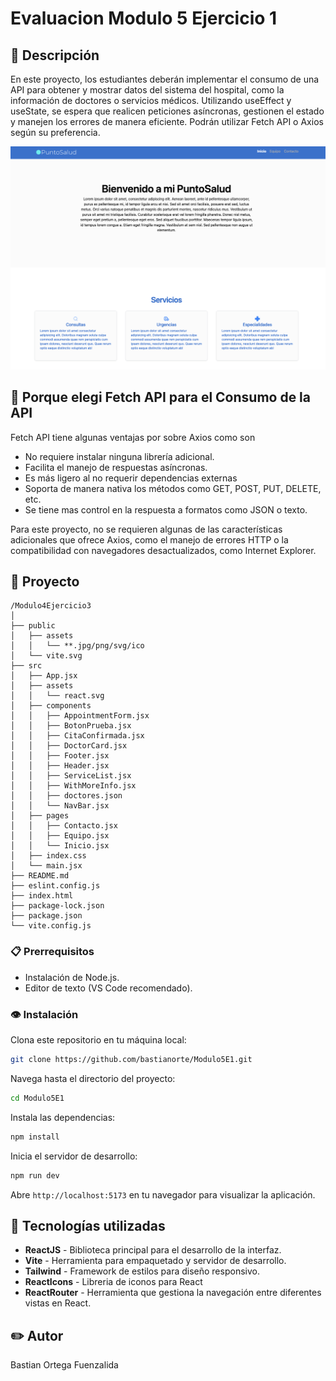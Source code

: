 # Evaluacion Modulo 5 Ejercicio 1

## 📖 Descripción
En este proyecto, los estudiantes deberán implementar el consumo de una API para obtener y
mostrar datos del sistema del hospital, como la información de doctores o servicios médicos.
Utilizando useEffect y useState, se espera que realicen peticiones asíncronas, gestionen el
estado y manejen los errores de manera eficiente. Podrán utilizar Fetch API o Axios según su
preferencia.

![Inicio](public/assets/vista.png)

## 🔴 Porque elegi Fetch API para el Consumo de la API

Fetch API tiene algunas ventajas por sobre Axios como son 

* No requiere instalar ninguna librería adicional.
* Facilita el manejo de respuestas asíncronas.
* Es más ligero al no requerir dependencias externas
* Soporta de manera nativa los métodos como GET, POST, PUT, DELETE, etc.
* Se tiene mas control en la respuesta a formatos como JSON o texto.

Para este proyecto, no se requieren algunas de las características adicionales que ofrece Axios, como el manejo de errores HTTP o la compatibilidad con navegadores desactualizados, como Internet Explorer.


## 📁 Proyecto

```plaintext
/Modulo4Ejercicio3
│
├── public
│   ├── assets
│   │   └── **.jpg/png/svg/ico
│   └── vite.svg
├── src
│   ├── App.jsx
│   ├── assets
│   │   └── react.svg
│   ├── components
│   │   ├── AppointmentForm.jsx
│   │   ├── BotonPrueba.jsx
│   │   ├── CitaConfirmada.jsx
│   │   ├── DoctorCard.jsx
│   │   ├── Footer.jsx
│   │   ├── Header.jsx
│   │   ├── ServiceList.jsx
│   │   ├── WithMoreInfo.jsx
│   │   ├── doctores.json
│   │   └── NavBar.jsx
│   ├── pages
│   │   ├── Contacto.jsx
│   │   ├── Equipo.jsx
│   │   └── Inicio.jsx
│   ├── index.css
│   └── main.jsx
├── README.md
├── eslint.config.js
├── index.html
├── package-lock.json
├── package.json
└── vite.config.js
```

### 📋 Prerrequisitos 

- Instalación de Node.js.
- Editor de texto (VS Code recomendado).

### 👁️ Instalación

Clona este repositorio en tu máquina local:

```bash
git clone https://github.com/bastianorte/Modulo5E1.git
```

Navega hasta el directorio del proyecto:

```bash
cd Modulo5E1
```

Instala las dependencias:

```bash
npm install
```

Inicia el servidor de desarrollo:

```bash
npm run dev
```

Abre `http://localhost:5173` en tu navegador para visualizar la aplicación.


## 🔧 Tecnologías utilizadas

- **ReactJS** - Biblioteca principal para el desarrollo de la interfaz.
- **Vite** - Herramienta para empaquetado y servidor de desarrollo.
- **Tailwind** - Framework de estilos para diseño responsivo.
- **ReactIcons** - Libreria de iconos para React
- **ReactRouter** - Herramienta que gestiona la navegación entre diferentes vistas en React.

## :pencil2: Autor
Bastian Ortega Fuenzalida
 